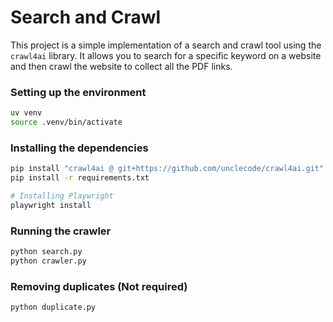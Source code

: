 # Search and Crawl

This project is a simple implementation of a search and crawl tool using the `crawl4ai` library. It allows you to search for a specific keyword on a website and then crawl the website to collect all the PDF links.

### Setting up the environment

```bash
uv venv
source .venv/bin/activate
```

### Installing the dependencies

```bash
pip install "crawl4ai @ git+https://github.com/unclecode/crawl4ai.git" transformers torch nltk
pip install -r requirements.txt

# Installing Playwright
playwright install
```

### Running the crawler

```bash
python search.py
python crawler.py
```

### Removing duplicates (Not required)

```bash
python duplicate.py
```
